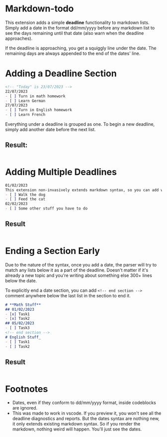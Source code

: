 # Markdown-todo

This extension adds a simple **deadline** functionality to markdown lists. Simply add a date in the format dd/mm/yyyy before any markdown list to see the days remaining until that date (also warn when the deadline approaches). 

If the deadline is approaching, you get a squiggly line under the date. The remaining days are always appended to the end of the dates' line.

# **Adding a Deadline Section**

```md
<!-- "Today" is 23/07/2023 -->
22/07/2023
- [ ] Turn in math homework
- [ ] Learn German
27/07/2023
- [ ] Turn in English homework
- [ ] Learn French
```

Everything under a deadline is grouped as one. To begin a new deadline, simply add another date before the next list.

## Result:

![]() 

# **Adding Multiple Deadlines**



```md
01/02/2023
This extension non-invasively extends markdown syntax, so you can add whatever you want **anywhere you want**. For example, this paragraph could have been an explanation of the two todo lists below.
- [ ] Walk the dog
- [ ] Feed the cat
02/02/2023
- [ ] Some other stuff you have to do
```

## Result

![]()

# **Ending a Section Early**

Due to the nature of the syntax, once you add a date, the parser will try to match any lists below it as a part of the deadline. Doesn't matter if it's already a new topic and you're writing about something else 300+ lines below the date.

To explicitly end a date section, you can add `<!-- end section -->` comment anywhere below the last list in the section to end it. 

```md
# **Math Stuff**
## 01/02/2023
- [x] Task1
- [x] Task2
## 05/02/2023
- [ ] Task3
<!-- end section -->
# English Stuff_ 
- [ ] Task1
- [ ] Task2
```

## Result

![]()

# Footnotes
- Dates, even if they conform to dd/mm/yyyy format, inside codeblocks are ignored.
- This was made to work in vscode. If you preview it, you won't see all the deadline diagnostics and reports. But the dates syntax are nothing new, it only extends existing markdown syntax. So if you render the markdown, nothing weird will happen. You'll just see the dates.


